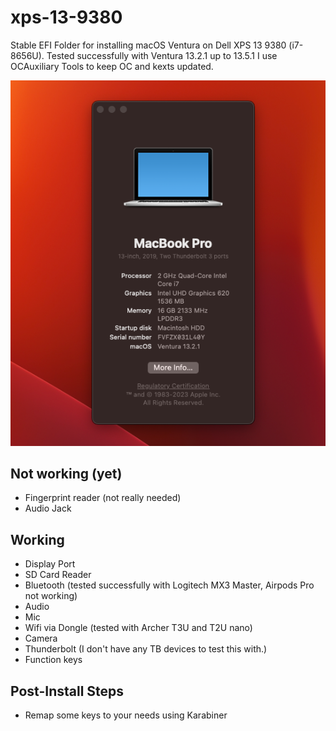 # xps-13-9380

Stable EFI Folder for installing macOS Ventura on Dell XPS 13 9380 (i7-8656U).
Tested successfully with Ventura 13.2.1 up to 13.5.1
I use OCAuxiliary Tools to keep OC and kexts updated.

![preview](https://github.com/vardumper/xps-13-9380/blob/main/preview.png?raw=true)

## Not working (yet)

- Fingerprint reader (not really needed)
- Audio Jack

## Working

- Display Port
- SD Card Reader
- Bluetooth (tested successfully with Logitech MX3 Master, Airpods Pro not working)
- Audio
- Mic
- Wifi via Dongle (tested with Archer T3U and T2U nano)
- Camera
- Thunderbolt (I don't have any TB devices to test this with.)
- Function keys

## Post-Install Steps

- Remap some keys to your needs using Karabiner
